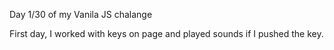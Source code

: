 Day 1/30 of my Vanila JS chalange

First day, I worked with keys on page and played sounds if I pushed the key.
